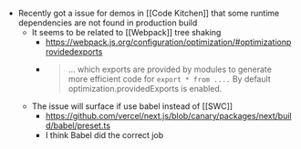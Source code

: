 - Recently got a issue for demos in [[Code Kitchen]] that some runtime dependencies are not found in production build
  - It seems to be related to [[Webpack]] tree shaking
    - https://webpack.js.org/configuration/optimization/#optimizationprovidedexports
    - > ... which exports are provided by modules to generate more efficient code for `export * from ....` By default optimization.providedExports is enabled.
  - The issue will surface if use babel instead of [[SWC]]
    - https://github.com/vercel/next.js/blob/canary/packages/next/build/babel/preset.ts
    - I think Babel did the correct job
